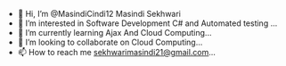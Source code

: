 - 👋 Hi, I’m @MasindiCindi12 Masindi Sekhwari
- 👀 I’m interested in Software Development C# and Automated testing ...
- 🌱 I’m currently learning Ajax And Cloud Computing...
- 💞️ I’m looking to collaborate on Cloud Computing...
- 📫 How to reach me sekhwarimasindi21@gmail.com...

<!---
MasindiCindi12/MasindiCindi12 is a ✨ special ✨ repository because its `README.md` (this file) appears on your GitHub profile.
You can click the Preview link to take a look at your changes.
--->
